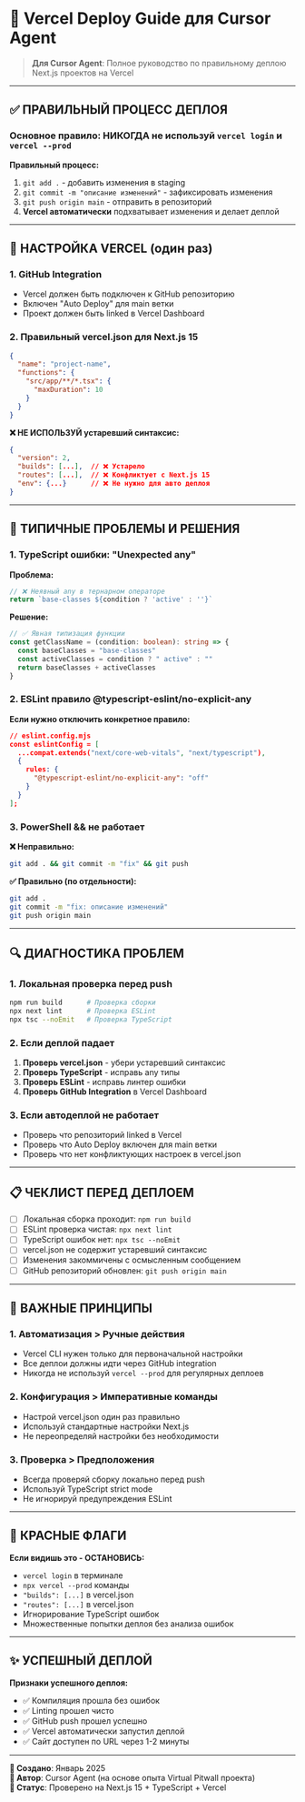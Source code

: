 # 🚀 Vercel Deploy Guide для Cursor Agent

> **Для Cursor Agent**: Полное руководство по правильному деплою Next.js проектов на Vercel

---

## ✅ ПРАВИЛЬНЫЙ ПРОЦЕСС ДЕПЛОЯ

### **Основное правило: НИКОГДА не используй `vercel login` и `vercel --prod`**

**Правильный процесс:**
1. `git add .` - добавить изменения в staging
2. `git commit -m "описание изменений"` - зафиксировать изменения  
3. `git push origin main` - отправить в репозиторий
4. **Vercel автоматически** подхватывает изменения и делает деплой

---

## 🔧 НАСТРОЙКА VERCEL (один раз)

### **1. GitHub Integration**
- Vercel должен быть подключен к GitHub репозиторию
- Включен "Auto Deploy" для main ветки
- Проект должен быть linked в Vercel Dashboard

### **2. Правильный vercel.json для Next.js 15**
```json
{
  "name": "project-name",
  "functions": {
    "src/app/**/*.tsx": {
      "maxDuration": 10
    }
  }
}
```

**❌ НЕ ИСПОЛЬЗУЙ устаревший синтаксис:**
```json
{
  "version": 2,
  "builds": [...],  // ❌ Устарело
  "routes": [...],  // ❌ Конфликтует с Next.js 15
  "env": {...}      // ❌ Не нужно для авто деплоя
}
```

---

## 🐛 ТИПИЧНЫЕ ПРОБЛЕМЫ И РЕШЕНИЯ

### **1. TypeScript ошибки: "Unexpected any"**

**Проблема:**
```typescript
// ❌ Неявный any в тернарном операторе
return `base-classes ${condition ? 'active' : ''}`
```

**Решение:**
```typescript
// ✅ Явная типизация функции
const getClassName = (condition: boolean): string => {
  const baseClasses = "base-classes"
  const activeClasses = condition ? " active" : ""
  return baseClasses + activeClasses
}
```

### **2. ESLint правило @typescript-eslint/no-explicit-any**

**Если нужно отключить конкретное правило:**
```json
// eslint.config.mjs
const eslintConfig = [
  ...compat.extends("next/core-web-vitals", "next/typescript"),
  {
    rules: {
      "@typescript-eslint/no-explicit-any": "off"
    }
  }
];
```

### **3. PowerShell && не работает**

**❌ Неправильно:**
```bash
git add . && git commit -m "fix" && git push
```

**✅ Правильно (по отдельности):**
```bash
git add .
git commit -m "fix: описание изменений"
git push origin main
```

---

## 🔍 ДИАГНОСТИКА ПРОБЛЕМ

### **1. Локальная проверка перед push**
```bash
npm run build      # Проверка сборки
npx next lint      # Проверка ESLint
npx tsc --noEmit   # Проверка TypeScript
```

### **2. Если деплой падает**
1. **Проверь vercel.json** - убери устаревший синтаксис
2. **Проверь TypeScript** - исправь any типы
3. **Проверь ESLint** - исправь линтер ошибки
4. **Проверь GitHub Integration** в Vercel Dashboard

### **3. Если автодеплой не работает**
- Проверь что репозиторий linked в Vercel
- Проверь что Auto Deploy включен для main ветки
- Проверь что нет конфликтующих настроек в vercel.json

---

## 📋 ЧЕКЛИСТ ПЕРЕД ДЕПЛОЕМ

- [ ] Локальная сборка проходит: `npm run build`
- [ ] ESLint проверка чистая: `npx next lint`
- [ ] TypeScript ошибок нет: `npx tsc --noEmit`
- [ ] vercel.json не содержит устаревший синтаксис
- [ ] Изменения закоммичены с осмысленным сообщением
- [ ] GitHub репозиторий обновлен: `git push origin main`

---

## 🎯 ВАЖНЫЕ ПРИНЦИПЫ

### **1. Автоматизация > Ручные действия**
- Vercel CLI нужен только для первоначальной настройки
- Все деплои должны идти через GitHub integration
- Никогда не используй `vercel --prod` для регулярных деплоев

### **2. Конфигурация > Императивные команды**
- Настрой vercel.json один раз правильно
- Используй стандартные настройки Next.js
- Не переопределяй настройки без необходимости

### **3. Проверка > Предположения**
- Всегда проверяй сборку локально перед push
- Используй TypeScript strict mode
- Не игнорируй предупреждения ESLint

---

## 🚨 КРАСНЫЕ ФЛАГИ

**Если видишь это - ОСТАНОВИСЬ:**
- `vercel login` в терминале
- `npx vercel --prod` команды
- `"builds": [...]` в vercel.json
- `"routes": [...]` в vercel.json
- Игнорирование TypeScript ошибок
- Множественные попытки деплоя без анализа ошибок

---

## ✨ УСПЕШНЫЙ ДЕПЛОЙ

**Признаки успешного деплоя:**
- ✅ Компиляция прошла без ошибок
- ✅ Linting прошел чисто
- ✅ GitHub push прошел успешно
- ✅ Vercel автоматически запустил деплой
- ✅ Сайт доступен по URL через 1-2 минуты

---

**📅 Создано**: Январь 2025  
**👤 Автор**: Cursor Agent (на основе опыта Virtual Pitwall проекта)  
**🔄 Статус**: Проверено на Next.js 15 + TypeScript + Vercel 